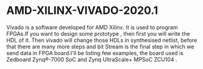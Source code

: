 
# AMD-XILINX-VIVADO-2020.1

Vivado is a software developed for AMD Xilinx. It is used to program FPGAs.If you want to design some prototype , then first you will write the HDL of it. Then vivado will change those HDLs in synthesised netlist, before that there are many more steps and bit Stream is the final step in which we send data in FPGA board.I'll be listing few examples, the board used is Zedboard Zynq®-7000 SoC and Zynq UltraScale+ MPSoC ZCU104 .

